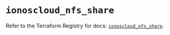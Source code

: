 # `ionoscloud_nfs_share`

Refer to the Terraform Registry for docs: [`ionoscloud_nfs_share`](https://registry.terraform.io/providers/ionos-cloud/ionoscloud/6.5.9/docs/resources/nfs_share).
